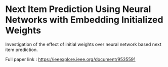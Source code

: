 # Next Item Prediction Using Neural Networks with Embedding Initialized Weights

Investigation of the effect of initial weights over neural network based next item prediction.

Full paper link : https://ieeexplore.ieee.org/document/9535591

